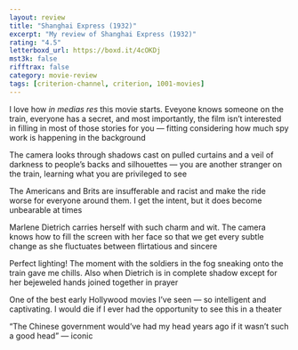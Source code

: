 ```yaml
---
layout: review
title: "Shanghai Express (1932)"
excerpt: "My review of Shanghai Express (1932)"
rating: "4.5"
letterboxd_url: https://boxd.it/4cOKDj
mst3k: false
rifftrax: false
category: movie-review
tags: [criterion-channel, criterion, 1001-movies]
---
```


I love how<i> in medias res </i>this movie starts. Eveyone knows someone on the train, everyone has a secret, and most importantly, the film isn’t interested in filling in most of those stories for you — fitting considering how much spy work is happening in the background

The camera looks through shadows cast on pulled curtains and a veil of darkness to people’s backs and silhouettes — you are another stranger on the train, learning what you are privileged to see

The Americans and Brits are insufferable and racist and make the ride worse for everyone around them. I get the intent, but it does become unbearable at times

Marlene Dietrich carries herself with such charm and wit. The camera knows how to fill the screen with her face so that we get every subtle change as she fluctuates between flirtatious and sincere

Perfect lighting! The moment with the soldiers in the fog sneaking onto the train gave me chills. Also when Dietrich is in complete shadow except for her bejeweled hands joined together in prayer

One of the best early Hollywood movies I’ve seen — so intelligent and captivating. I would die if I ever had the opportunity to see this in a theater

“The Chinese government would’ve had my head years ago if it wasn’t such a good head” — iconic

